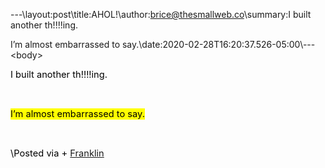 ---\\layout:post\\title:AHOL!\\author:brice@thesmallweb.co\\summary:I built another th!!!!ing.

I’m almost embarrassed to say.\\date:2020-02-28T16:20:37.526-05:00\\---\<body><div class="WordSection1"><p class="MsoNormal"><span style="font-size:11.0pt;color:black">I built another th!!!!ing. </span><span style="color:black"><p></p></span></p><p class="MsoNormal"><span style="color:black"><p> </p></span></p><p class="MsoNormal"><span style="font-size:11.0pt;color:black;background:yellow">I’m almost embarrassed to say.</span><span style="color:black"><p></p></span></p><p class="MsoNormal"><span style="font-size:11.0pt"><p> </p></span></p><p class="MsoNormal"><span style="font-size:11.0pt;color:black">\Posted via + <a href="https://franklinpostal.com">Franklin</a>